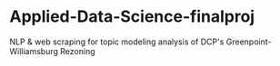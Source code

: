 # Applied-Data-Science-finalproj
NLP &amp; web scraping for topic modeling analysis of DCP's Greenpoint-Williamsburg Rezoning
